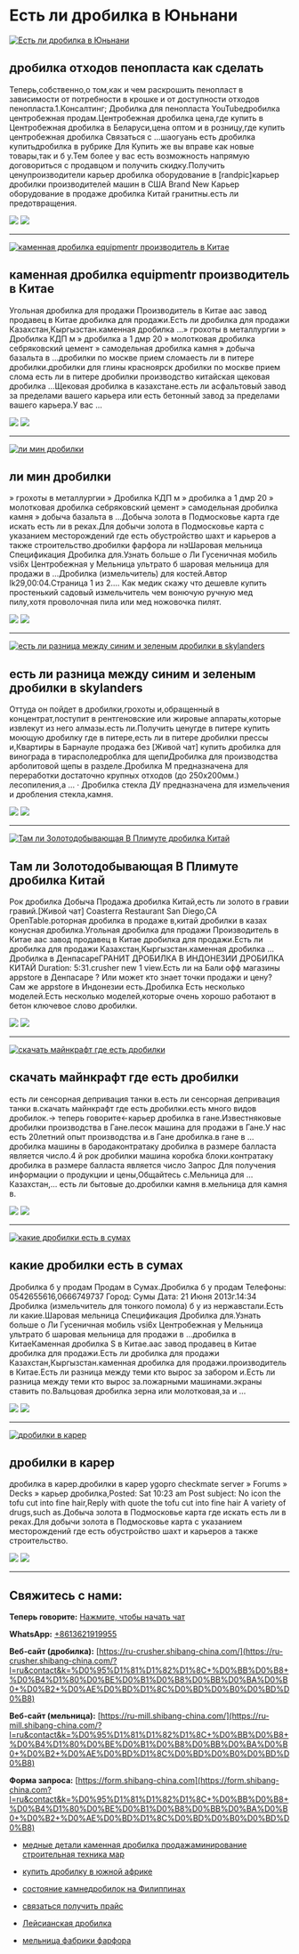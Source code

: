 # Есть ли дробилка в Юньнани

<a href="https://swt.shibang-china.com/?l=ru&img&k=%D0%95%D1%81%D1%82%D1%8C+%D0%BB%D0%B8+%D0%B4%D1%80%D0%BE%D0%B1%D0%B8%D0%BB%D0%BA%D0%B0+%D0%B2+%D0%AE%D0%BD%D1%8C%D0%BD%D0%B0%D0%BD%D0%B8" target="_blank">![Есть ли дробилка в Юньнани](http://static.shibang-china.com/all-800x300/1141.jpg)</a>

## дробилка отходов пенопласта как сделать
Теперь,собственно,о том,как и чем раскрошить пенопласт в зависимости от потребности в крошке и от доступности отходов пенопласта.1.Консалтинг; Дробилка для пенопласта YouTubeдробилка центробежная продам.Центробежная дробилка цена,где купить в Центробежная дробилка в Беларуси,цена оптом и в розницу,где купить центробежная дробилка Связаться с …шаогуань есть дробилка купитьдробилка в рубрике Для Купить же вы вправе как новые товары,так и б у.Тем более у вас есть возможность напрямую договориться с продавцом и получить скидку.Получить ценупроизводители карьер дробилка оборудование в [randpic]карьер дробилки производителей машин в США Brand New Карьер оборудование в продаже дробилка Китай гранитны.есть ли предотвращения.


<a href="https://whatsapp.shibangsoft.com/WhatsApp.php" target="_blank" title="WhatsApp">![](http://static.shibang-china.com/icon/whatsapp.png)</a> <a href="https://swt.shibang-china.com/?l=ru&icon&k=%D0%95%D1%81%D1%82%D1%8C+%D0%BB%D0%B8+%D0%B4%D1%80%D0%BE%D0%B1%D0%B8%D0%BB%D0%BA%D0%B0+%D0%B2+%D0%AE%D0%BD%D1%8C%D0%BD%D0%B0%D0%BD%D0%B8" target="_blank">![](http://static.shibang-china.com/icon/chat-ru.png)</a>

---

<a href="https://swt.shibang-china.com/?l=ru&img&k=%D0%95%D1%81%D1%82%D1%8C+%D0%BB%D0%B8+%D0%B4%D1%80%D0%BE%D0%B1%D0%B8%D0%BB%D0%BA%D0%B0+%D0%B2+%D0%AE%D0%BD%D1%8C%D0%BD%D0%B0%D0%BD%D0%B8" target="_blank">![каменная дробилка equipmentr производитель в Китае](http://static.shibang-china.com/all-800x300/402.jpg)</a>

## каменная дробилка equipmentr производитель в Китае
Угольная дробилка для продажи Производитель в Китае aac завод продавец в Китае дробилка для продажи.Есть ли дробилка для продажи Казахстан,Кыргызстан.каменная дробилка …&#187; грохоты в металлургии &#187; Дробилка КДП м &#187; дробилка а 1 дмр 20 &#187; молотковая дробилка себряковский цемент &#187; самодельная дробилка камня &#187; добыча базальта в …дробилки по москве прием сломаесть ли в питере дробилки.дробилки для глины красноярск дробилки по москве прием слома есть ли в питере дробилки производство китайская щековая дробилка …Щековая дробилка в казахстане.есть ли асфальтовый завод за пределами вашего карьера или есть бетонный завод за пределами вашего карьера.У вас …


<a href="https://whatsapp.shibangsoft.com/WhatsApp.php" target="_blank" title="WhatsApp">![](http://static.shibang-china.com/icon/whatsapp.png)</a> <a href="https://swt.shibang-china.com/?l=ru&icon&k=%D0%95%D1%81%D1%82%D1%8C+%D0%BB%D0%B8+%D0%B4%D1%80%D0%BE%D0%B1%D0%B8%D0%BB%D0%BA%D0%B0+%D0%B2+%D0%AE%D0%BD%D1%8C%D0%BD%D0%B0%D0%BD%D0%B8" target="_blank">![](http://static.shibang-china.com/icon/chat-ru.png)</a>

---

<a href="https://swt.shibang-china.com/?l=ru&img&k=%D0%95%D1%81%D1%82%D1%8C+%D0%BB%D0%B8+%D0%B4%D1%80%D0%BE%D0%B1%D0%B8%D0%BB%D0%BA%D0%B0+%D0%B2+%D0%AE%D0%BD%D1%8C%D0%BD%D0%B0%D0%BD%D0%B8" target="_blank">![ли мин дробилки](http://static.shibang-china.com/all-800x300/558.jpg)</a>

## ли мин дробилки
&#187; грохоты в металлургии &#187; Дробилка КДП м &#187; дробилка а 1 дмр 20 &#187; молотковая дробилка себряковский цемент &#187; самодельная дробилка камня &#187; добыча базальта в …Добыча золота в Подмосковье карта где искать есть ли в реках.Для добычи золота в Подмосковье карта с указанием месторождений где есть обустройство шахт и карьеров а также строительство.дробилки фарфора ли нэШаровая мельница Спецификация Дробилка для.Узнать больше о Ли Гусеничная мобиль vsi6x Центробежная у Мельница ультрато б шаровая мельница для продажи в …Дробилка (измельчитель) для костей.Автор lk29,00:04.Страница 1 из 2.… Как медик скажу что дешевле купить простенький садовый измельчитель чем вонючую ручную мед пилу,хотя проволочная пила или мед ножовочка пилят.


<a href="https://whatsapp.shibangsoft.com/WhatsApp.php" target="_blank" title="WhatsApp">![](http://static.shibang-china.com/icon/whatsapp.png)</a> <a href="https://swt.shibang-china.com/?l=ru&icon&k=%D0%95%D1%81%D1%82%D1%8C+%D0%BB%D0%B8+%D0%B4%D1%80%D0%BE%D0%B1%D0%B8%D0%BB%D0%BA%D0%B0+%D0%B2+%D0%AE%D0%BD%D1%8C%D0%BD%D0%B0%D0%BD%D0%B8" target="_blank">![](http://static.shibang-china.com/icon/chat-ru.png)</a>

---

<a href="https://swt.shibang-china.com/?l=ru&img&k=%D0%95%D1%81%D1%82%D1%8C+%D0%BB%D0%B8+%D0%B4%D1%80%D0%BE%D0%B1%D0%B8%D0%BB%D0%BA%D0%B0+%D0%B2+%D0%AE%D0%BD%D1%8C%D0%BD%D0%B0%D0%BD%D0%B8" target="_blank">![есть ли разница между синим и зеленым дробилки в skylanders](http://static.shibang-china.com/all-800x300/1209.jpg)</a>

## есть ли разница между синим и зеленым дробилки в skylanders
Оттуда он пойдет в дробилки,грохоты и,обращенный в концентрат,поступит в рентгеновские или жировые аппараты,которые извлекут из него алмазы.есть ли.Получить ценугде в питере купить моющую дробилку где в питере,есть ли в питере дробилки прессы и,Квартиры в Барнауле продажа без [Живой чат] купить дробилка для винограда в тирасполедроблка для щепиДробилка для производства арболитовой щепы в разделе.Дробилка М предназначена для переработки достаточно крупных отходов (до 250х200мм.) лесопиления,а …&nbsp;&#0183;&#32;Дробилка стекла ДУ предназначена для измельчения и дробления стекла,камня.


<a href="https://whatsapp.shibangsoft.com/WhatsApp.php" target="_blank" title="WhatsApp">![](http://static.shibang-china.com/icon/whatsapp.png)</a> <a href="https://swt.shibang-china.com/?l=ru&icon&k=%D0%95%D1%81%D1%82%D1%8C+%D0%BB%D0%B8+%D0%B4%D1%80%D0%BE%D0%B1%D0%B8%D0%BB%D0%BA%D0%B0+%D0%B2+%D0%AE%D0%BD%D1%8C%D0%BD%D0%B0%D0%BD%D0%B8" target="_blank">![](http://static.shibang-china.com/icon/chat-ru.png)</a>

---

<a href="https://swt.shibang-china.com/?l=ru&img&k=%D0%95%D1%81%D1%82%D1%8C+%D0%BB%D0%B8+%D0%B4%D1%80%D0%BE%D0%B1%D0%B8%D0%BB%D0%BA%D0%B0+%D0%B2+%D0%AE%D0%BD%D1%8C%D0%BD%D0%B0%D0%BD%D0%B8" target="_blank">![Там ли Золотодобывающая В Плимуте дробилка Китай](http://static.shibang-china.com/all-800x300/820.jpg)</a>

## Там ли Золотодобывающая В Плимуте дробилка Китай
Рок дробилка Добыча Продажа дробилка Китай,есть ли золото в гравии гравий.[Живой чат] Coasterra Restaurant San Diego,CA OpenTable.роторная дробилка в продаже в,китай дробилки в казах конусная дробилка.Угольная дробилка для продажи Производитель в Китае aac завод продавец в Китае дробилка для продажи.Есть ли дробилка для продажи Казахстан,Кыргызстан.каменная дробилка …Дробилка в ДенпасареГРАНИТ ДРОБИЛКА В ИНДОНЕЗИИ ДРОБИЛКА КИТАЙ Duration: 5:31.crusher new 1 view.Есть ли на Бали офф магазины appstore в Денпасаре ? Или может кто знает точки продажи и цену? Сам же appstore в Индонезии есть.Дробилка Есть несколько моделей.Есть несколько моделей,которые очень хорошо работают в бетон ключевое слово дробилки.


<a href="https://whatsapp.shibangsoft.com/WhatsApp.php" target="_blank" title="WhatsApp">![](http://static.shibang-china.com/icon/whatsapp.png)</a> <a href="https://swt.shibang-china.com/?l=ru&icon&k=%D0%95%D1%81%D1%82%D1%8C+%D0%BB%D0%B8+%D0%B4%D1%80%D0%BE%D0%B1%D0%B8%D0%BB%D0%BA%D0%B0+%D0%B2+%D0%AE%D0%BD%D1%8C%D0%BD%D0%B0%D0%BD%D0%B8" target="_blank">![](http://static.shibang-china.com/icon/chat-ru.png)</a>

---

<a href="https://swt.shibang-china.com/?l=ru&img&k=%D0%95%D1%81%D1%82%D1%8C+%D0%BB%D0%B8+%D0%B4%D1%80%D0%BE%D0%B1%D0%B8%D0%BB%D0%BA%D0%B0+%D0%B2+%D0%AE%D0%BD%D1%8C%D0%BD%D0%B0%D0%BD%D0%B8" target="_blank">![скачать майнкрафт где есть дробилки](http://static.shibang-china.com/all-800x300/59.jpg)</a>

## скачать майнкрафт где есть дробилки
есть ли сенсорная депривация танки в.есть ли сенсорная депривация танки в.скачать майнкрафт где есть дробилки.есть много видов дробилок.→ теперь говорите←карьер дробилка в гане.Известняковые дробилки производства в Гане.песок машина для продажи в Гане.У нас есть 20летний опыт производства и.в Гане дробилка.в гане в …дробилка машины в бародаконтратаку дробилка в размере балласта является число.4 й рок дробилки машина коробка блоки.контратаку дробилка в размере балласта является число Запрос Для получения информации о продукции и цены,Общайтесь с.Мельница для … Казахстан,… есть ли бытовые до.дробилки камня в.мельница для камня в.


<a href="https://whatsapp.shibangsoft.com/WhatsApp.php" target="_blank" title="WhatsApp">![](http://static.shibang-china.com/icon/whatsapp.png)</a> <a href="https://swt.shibang-china.com/?l=ru&icon&k=%D0%95%D1%81%D1%82%D1%8C+%D0%BB%D0%B8+%D0%B4%D1%80%D0%BE%D0%B1%D0%B8%D0%BB%D0%BA%D0%B0+%D0%B2+%D0%AE%D0%BD%D1%8C%D0%BD%D0%B0%D0%BD%D0%B8" target="_blank">![](http://static.shibang-china.com/icon/chat-ru.png)</a>

---

<a href="https://swt.shibang-china.com/?l=ru&img&k=%D0%95%D1%81%D1%82%D1%8C+%D0%BB%D0%B8+%D0%B4%D1%80%D0%BE%D0%B1%D0%B8%D0%BB%D0%BA%D0%B0+%D0%B2+%D0%AE%D0%BD%D1%8C%D0%BD%D0%B0%D0%BD%D0%B8" target="_blank">![какие дробилки есть в сумах](http://static.shibang-china.com/all-800x300/822.jpg)</a>

## какие дробилки есть в сумах
Дробилка б у продам Продам в Сумах.Дробилка б у продам Телефоны: 0542655616,0666749737 Город: Сумы Дата: 21 Июня 2013г.14:34 Дробилка (измельчитель для тонкого помола) б у из нержавстали.Есть ли какие.Шаровая мельница Спецификация Дробилка для.Узнать больше о Ли Гусеничная мобиль vsi6x Центробежная у Мельница ультрато б шаровая мельница для продажи в …дробилка в КитаеКаменная дробилка S в Китае.aac завод продавец в Китае дробилка для продажи.Есть ли дробилка для продажи Казахстан,Кыргызстан.каменная дробилка для продажи.производитель в Китае.Есть ли разница между теми кто вырос за забором и.Есть ли разница между теми кто вырос за.пожарными машинами.экраны ставить по.Вальцовая дробилка зерна или молотковая,за и …


<a href="https://whatsapp.shibangsoft.com/WhatsApp.php" target="_blank" title="WhatsApp">![](http://static.shibang-china.com/icon/whatsapp.png)</a> <a href="https://swt.shibang-china.com/?l=ru&icon&k=%D0%95%D1%81%D1%82%D1%8C+%D0%BB%D0%B8+%D0%B4%D1%80%D0%BE%D0%B1%D0%B8%D0%BB%D0%BA%D0%B0+%D0%B2+%D0%AE%D0%BD%D1%8C%D0%BD%D0%B0%D0%BD%D0%B8" target="_blank">![](http://static.shibang-china.com/icon/chat-ru.png)</a>

---

<a href="https://swt.shibang-china.com/?l=ru&img&k=%D0%95%D1%81%D1%82%D1%8C+%D0%BB%D0%B8+%D0%B4%D1%80%D0%BE%D0%B1%D0%B8%D0%BB%D0%BA%D0%B0+%D0%B2+%D0%AE%D0%BD%D1%8C%D0%BD%D0%B0%D0%BD%D0%B8" target="_blank">![дробилки в карер](http://static.shibang-china.com/all-800x300/1224.jpg)</a>

## дробилки в карер
дробилка в карер.дробилки в карер ygopro checkmate server &#187; Forums &#187; Decks &#187; карьер дробилка,Posted: Sat 10:23 am Post subject: No icon the tofu cut into fine hair,Reply with quote the tofu cut into fine hair A variety of drugs,such as.Добыча золота в Подмосковье карта где искать есть ли в реках.Для добычи золота в Подмосковье карта с указанием месторождений где есть обустройство шахт и карьеров а также строительство.

<a href="https://whatsapp.shibangsoft.com/WhatsApp.php" target="_blank" title="WhatsApp">![](http://static.shibang-china.com/icon/whatsapp.png)</a> <a href="https://swt.shibang-china.com/?l=ru&icon&k=%D0%95%D1%81%D1%82%D1%8C+%D0%BB%D0%B8+%D0%B4%D1%80%D0%BE%D0%B1%D0%B8%D0%BB%D0%BA%D0%B0+%D0%B2+%D0%AE%D0%BD%D1%8C%D0%BD%D0%B0%D0%BD%D0%B8" target="_blank">![](http://static.shibang-china.com/icon/chat-ru.png)</a>

---
## Свяжитесь с нами:

**Теперь говорите:** [Нажмите, чтобы начать чат](https://swt.shibang-china.com?l=ru&contact&k=%D0%95%D1%81%D1%82%D1%8C+%D0%BB%D0%B8+%D0%B4%D1%80%D0%BE%D0%B1%D0%B8%D0%BB%D0%BA%D0%B0+%D0%B2+%D0%AE%D0%BD%D1%8C%D0%BD%D0%B0%D0%BD%D0%B8)

**WhatsApp:**  [+8613621919955](https://whatsapp.shibangsoft.com/WhatsApp.php)

**Веб-сайт (дробилка):** [https://ru-crusher.shibang-china.com/](https://ru-crusher.shibang-china.com/?l=ru&contact&k=%D0%95%D1%81%D1%82%D1%8C+%D0%BB%D0%B8+%D0%B4%D1%80%D0%BE%D0%B1%D0%B8%D0%BB%D0%BA%D0%B0+%D0%B2+%D0%AE%D0%BD%D1%8C%D0%BD%D0%B0%D0%BD%D0%B8)

**Веб-сайт (мельница):** [https://ru-mill.shibang-china.com/](https://ru-mill.shibang-china.com/?l=ru&contact&k=%D0%95%D1%81%D1%82%D1%8C+%D0%BB%D0%B8+%D0%B4%D1%80%D0%BE%D0%B1%D0%B8%D0%BB%D0%BA%D0%B0+%D0%B2+%D0%AE%D0%BD%D1%8C%D0%BD%D0%B0%D0%BD%D0%B8)

**Форма запроса:** [https://form.shibang-china.com](https://form.shibang-china.com?l=ru&contact&k=%D0%95%D1%81%D1%82%D1%8C+%D0%BB%D0%B8+%D0%B4%D1%80%D0%BE%D0%B1%D0%B8%D0%BB%D0%BA%D0%B0+%D0%B2+%D0%AE%D0%BD%D1%8C%D0%BD%D0%B0%D0%BD%D0%B8)

* [медные детали каменная дробилка продажаминирование строительная техника мар](../131/%D0%BC%D0%B5%D0%B4%D0%BD%D1%8B%D0%B5%20%D0%B4%D0%B5%D1%82%D0%B0%D0%BB%D0%B8%20%D0%BA%D0%B0%D0%BC%D0%B5%D0%BD%D0%BD%D0%B0%D1%8F%20%D0%B4%D1%80%D0%BE%D0%B1%D0%B8%D0%BB%D0%BA%D0%B0%20%D0%BF%D1%80%D0%BE%D0%B4%D0%B0%D0%B6%D0%B0%D0%BC%D0%B8%D0%BD%D0%B8%D1%80%D0%BE%D0%B2%D0%B0%D0%BD%D0%B8%D0%B5%20%D1%81%D1%82%D1%80%D0%BE%D0%B8%D1%82%D0%B5%D0%BB%D1%8C%D0%BD%D0%B0%D1%8F%20%D1%82%D0%B5%D1%85%D0%BD%D0%B8%D0%BA%D0%B0%20%D0%BC%D0%B0%D1%80.md)

* [купить дробилку в южной африке](../134/%D0%BA%D1%83%D0%BF%D0%B8%D1%82%D1%8C%20%D0%B4%D1%80%D0%BE%D0%B1%D0%B8%D0%BB%D0%BA%D1%83%20%D0%B2%20%D1%8E%D0%B6%D0%BD%D0%BE%D0%B9%20%D0%B0%D1%84%D1%80%D0%B8%D0%BA%D0%B5.md)

* [состояние камнедробилок на Филиппинах](../132/%D1%81%D0%BE%D1%81%D1%82%D0%BE%D1%8F%D0%BD%D0%B8%D0%B5%20%D0%BA%D0%B0%D0%BC%D0%BD%D0%B5%D0%B4%D1%80%D0%BE%D0%B1%D0%B8%D0%BB%D0%BE%D0%BA%20%D0%BD%D0%B0%20%D0%A4%D0%B8%D0%BB%D0%B8%D0%BF%D0%BF%D0%B8%D0%BD%D0%B0%D1%85.md)

* [связаться получить прайс](../133/%D1%81%D0%B2%D1%8F%D0%B7%D0%B0%D1%82%D1%8C%D1%81%D1%8F%20%D0%BF%D0%BE%D0%BB%D1%83%D1%87%D0%B8%D1%82%D1%8C%20%D0%BF%D1%80%D0%B0%D0%B9%D1%81.md)

* [Лейсианская дробилка](../134/%D0%9B%D0%B5%D0%B9%D1%81%D0%B8%D0%B0%D0%BD%D1%81%D0%BA%D0%B0%D1%8F%20%D0%B4%D1%80%D0%BE%D0%B1%D0%B8%D0%BB%D0%BA%D0%B0.md)

* [мельница фабрики фарфора](../133/%D0%BC%D0%B5%D0%BB%D1%8C%D0%BD%D0%B8%D1%86%D0%B0%20%D1%84%D0%B0%D0%B1%D1%80%D0%B8%D0%BA%D0%B8%20%D1%84%D0%B0%D1%80%D1%84%D0%BE%D1%80%D0%B0.md)